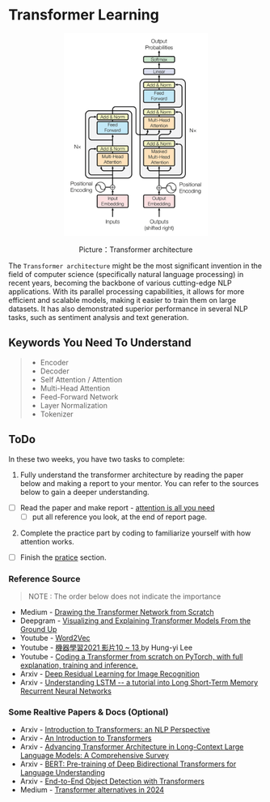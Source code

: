 # Transformer Learning

<p align="center">
<img height="400" src="./image.png" >  
</p>
<p align="center">
Picture：Transformer architecture
</p>

The `Transformer architecture` might be the most significant invention in the field of computer science (specifically natural language processing) in recent years, becoming the backbone of various cutting-edge NLP applications. With its parallel processing capabilities, it allows for more efficient and scalable models, making it easier to train them on large datasets. It has also demonstrated superior performance in several NLP tasks, such as sentiment analysis and text generation.
## Keywords You Need To Understand
> - Encoder
> - Decoder
> - Self Attention / Attention
> - Multi-Head Attention
> - Feed-Forward Network
> - Layer Normalization
> - Tokenizer

## ToDo
In these two weeks, you have two tasks to complete:
1. Fully understand the transformer architecture by reading the paper below and making a report to your mentor. You can refer to the sources below to gain a deeper understanding.
- [ ] Read the paper and make report - [attention is all you need](https://arxiv.org/abs/1706.03762)
  - [ ] put all reference you look, at the end of report page.
2. Complete the practice part by coding to familiarize yourself with how attention works.
- [ ] Finish the [pratice](./Practice/README.md) section.

### Reference Source
> NOTE : The order below does not indicate the importance   

- Medium - [Drawing the Transformer Network from Scratch](https://towardsdatascience.com/drawing-the-transformer-network-from-scratch-part-1-9269ed9a2c5e)  
- Deepgram - [Visualizing and Explaining Transformer Models From the Ground Up](https://deepgram.com/learn/visualizing-and-explaining-transformer-models-from-the-ground-up)
- Youtube - [Word2Vec](https://www.youtube.com/watch?v=j9YNHnCRkig)
- Youtube - [機器學習2021 影片10 ~ 13 ](https://youtube.com/playlist?list=PLJV_el3uVTsMhtt7_Y6sgTHGHp1Vb2P2J&si=Wa9VQkEq22ttKPyJ)by Hung-yi Lee
- Youtube - [Coding a Transformer from scratch on PyTorch, with full explanation, training and inference.](https://www.youtube.com/watch?v=ISNdQcPhsts&t=9595s)
- Arxiv - [Deep Residual Learning for Image Recognition](https://arxiv.org/abs/1512.03385)
- Arxiv - [Understanding LSTM -- a tutorial into Long Short-Term Memory Recurrent Neural Networks](https://arxiv.org/abs/1909.09586)

### Some Realtive Papers & Docs (Optional)
- Arxiv - [Introduction to Transformers: an NLP Perspective](https://arxiv.org/abs/2311.17633)
- Arxiv - [An Introduction to Transformers](https://arxiv.org/abs/2304.10557)
- Arxiv - [Advancing Transformer Architecture in Long-Context Large Language Models: A Comprehensive Survey](https://arxiv.org/abs/2311.12351)
- Arxiv - [BERT: Pre-training of Deep Bidirectional Transformers for Language Understanding](https://arxiv.org/abs/1810.04805)
- Arxiv - [End-to-End Object Detection with Transformers](https://arxiv.org/abs/2005.12872)
- Medium - [Transformer alternatives in 2024](https://medium.com/nebius/transformer-alternatives-in-2024-06cd3d91d42b)  